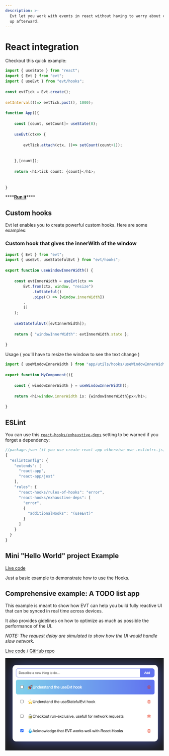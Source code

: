 ```yaml
---
description: >-
  Evt let you work with events in react without having to worry about cleaning
  up afterward.
---
```


# React integration

Checkout this quick example: 

```typescript
import { useState } from "react";
import { Evt } from "evt";
import { useEvt } from "evt/hooks";

const evtTick = Evt.create();

setInterval(()=> evtTick.post(), 1000);

function App(){

    const [count, setCount]= useState(0);

    useEvt(ctx=> {
    
        evtTick.attach(ctx, ()=> setCount(count+1));
    
    
    },[count]);
    
    return <h1>tick count: {count}</h1>;


}

```

\*\*\*\*[**Run it**](https://stackblitz.com/edit/evt-hooks-101?file=index.tsx)\*\*\*\*

## Custom hooks

Evt let enables you to create powerful custom hooks. Here are some examples:

### Custom hook that gives the innerWith of the window

```typescript
import { Evt } from "evt";
import { useEvt, useStatefulEvt } from "evt/hooks";

export function useWindowInnerWidth() {

    const evtInnerWidth = useEvt(ctx =>
        Evt.from(ctx, window, "resize")
            .toStateful()
            .pipe(() => [window.innerWidth])
        ,
        []
    );

    useStatefulEvt([evtInnerWidth]);

    return { "windowInnerWidth": evtInnerWidth.state };

}

```

Usage \( you'll have to resize the window to see the text change \)

```typescript
import { useWindowInnerWidth } from "app/utils/hooks/useWindowInnerWidth.ts";

export function MyComponent(){

    const { windowInnerWidth } = useWindowInnerWidth();
    
    return <h1>window.innerWidth is: {windowInnerWidth}px</h1>;

}
```

## ESLint

You can use this [`react-hooks/exhaustive-deps`](https://github.com/facebook/react/blob/master/packages/eslint-plugin-react-hooks/README.md#advanced-configuration) setting to be warned if you forget a dependency:

```javascript
//package.json (if you use create-react-app otherwise use .eslintrc.js) 
{
  "eslintConfig": {
    "extends": [
      "react-app",
      "react-app/jest"
    ],
    "rules": {
      "react-hooks/rules-of-hooks": "error",
      "react-hooks/exhaustive-deps": [
        "error",
        {
          "additionalHooks": "(useEvt)"
        }
      ]
    }
  }
}
```

## Mini "Hello World" project Example 

 [Live code](https://stackblitz.com/edit/evt-hooks?embed=1&file=Hello.tsx)

Just a basic example to demonstrate how to use the Hooks.

## Comprehensive example: A TODO list app

This example is meant to show how EVT can help you build fully reactive UI that can be synced in real time across devices.

It also provides gidelines on how to optimize as much as possible the performance of the UI.

_NOTE: The request delay are simulated to show how the UI would handle slow network._

[Live code](https://stackblitz.com/edit/evt-react-hooks-todo-list?embed=1&file=index.tsx) / [GitHub repo](https://github.com/garronej/evt_react_hooks_todo_list)

![](.gitbook/assets/89027333-9891ca80-d32a-11ea-8d58-6e93c12a50f5.png)



